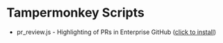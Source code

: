 # Tampermonkey Scripts

* pr_review.js - Highlighting of PRs in Enterprise GitHub ([click to install](https://raw.githubusercontent.com/hulmgulm/tampermonkey/main/pr_review.js))
